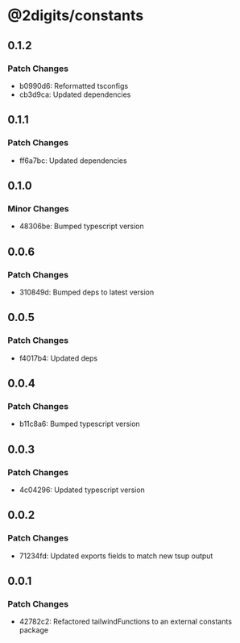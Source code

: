 # @2digits/constants

## 0.1.2

### Patch Changes

- b0990d6: Reformatted tsconfigs
- cb3d9ca: Updated dependencies

## 0.1.1

### Patch Changes

- ff6a7bc: Updated dependencies

## 0.1.0

### Minor Changes

- 48306be: Bumped typescript version

## 0.0.6

### Patch Changes

- 310849d: Bumped deps to latest version

## 0.0.5

### Patch Changes

- f4017b4: Updated deps

## 0.0.4

### Patch Changes

- b11c8a6: Bumped typescript version

## 0.0.3

### Patch Changes

- 4c04296: Updated typescript version

## 0.0.2

### Patch Changes

- 71234fd: Updated exports fields to match new tsup output

## 0.0.1

### Patch Changes

- 42782c2: Refactored tailwindFunctions to an external constants package
